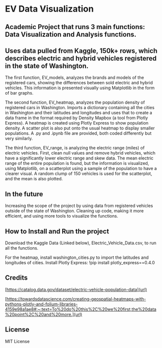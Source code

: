 # EV Data Visualization


## Academic Project that runs 3 main functions: Data Visualization and Analysis functions. 

## Uses data pulled from Kaggle, 150k+ rows, which describes electric and hybrid vehicles registered in the state of Washington. 

The first function, EV_models, analyzes the brands and models of the registered cars, showing the differences between sold electric and hybrid vehicles. This information is presented visually using Matplotlib in the form of bar graphs. 

The second function, EV_heatmap, analyzes the population density of registered cars in Washington. Imports a dictionary containing all the cities in Washington and their latitudes and longitudes and uses that to create a data frame in the format required by Density Mapbox (a tool from Plotly Express). A heatmap is created using Plotly Express to show population density. A scatter plot is also put onto the usual heatmap to display smaller populations. 
  A .py and .ipynb file are provided, both coded differently but very similarly.

The third function, EV_range, is analyzing the electric range (miles) of electric vehicles. First, clean null values and remove hybrid vehicles, which have a significantly lower electric range and skew data. The mean electric range of the entire population is found, but the information is visualized, using Matplotlib, on a scatterplot using a sample of the population to have a clearer visual. A random clump of 150 vehicles is used for the scatterplot, and the mean is also plotted.


## In the future

Increasing the scope of the project by using data from registered vehicles outside of the state of Washington. Cleaning up code, making it more efficient, and using more tools to visualize the functions. 

## How to Install and Run the project

Download the Kaggle Data (Linked below), Electric_Vehicle_Data.csv, to run all the functions. 

For the heatmap, install washington_cities.py to import the latitudes and longitudes of cities. 
Install Plotly Express: !pip install plotly_express==0.4.0

## Credits

[https://catalog.data.gov/dataset/electric-vehicle-population-data](url)

[https://towardsdatascience.com/creating-geospatial-heatmaps-with-pythons-plotly-and-folium-libraries-4159e98a1ae8#:~:text=To%20do%20this%2C%20we%20first,the%20data%20point%2C%20and%20more.](url)


## License

MIT License
